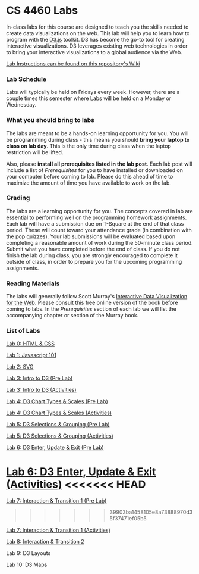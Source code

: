 # CS 4460 Labs


In-class labs for this course are designed to teach you the skills needed to create data visualizations on the web. This lab will help you to learn how to program with the [D3.js](https://d3js.org/) toolkit. D3 has become the go-to tool for creating interactive visualizations. D3 leverages existing web technologies in order to bring your interactive visualizations to a global audience via the Web.

[Lab Instructions can be found on this repository's Wiki](https://github.gatech.edu/CS4460-Spring2018/Labs/wiki)

### Lab Schedule
Labs will typically be held on Fridays every week. However, there are a couple times this semester where Labs will be held on a Monday or Wednesday.

### What you should bring to labs
The labs are meant to be a hands-on learning opportunity for you. You will be programming during class - this means you should **bring your laptop to class on lab day**. This is the only time during class when the laptop restriction will be lifted.

Also, please **install all prerequisites listed in the lab post**. Each lab post will include a list of *Prerequisites* for you to have installed or downloaded on your computer before coming to lab. Please do this ahead of time to maximize the amount of time you have available to work on the lab.

### Grading
The labs are a learning opportunity for you. The concepts covered in lab are essential to performing well on the programming homework assignments. Each lab will have a submission due on T-Square at the end of that class period. These will count toward your attendance grade (in combination with the pop quizzes). Your lab submissions will be evaluated based upon completing a reasonable amount of work during the 50-minute class period. Submit what you have completed before the end of class. If you do not finish the lab during class, you are strongly encouraged to complete it outside of class, in order to prepare you for the upcoming programming assignments.

### Reading Materials
The labs will generally follow Scott Murray's [Interactive Data Visualization for the Web](https://doc.lagout.org/programmation/JavaScript/Interactive%20Data%20Visualization%20for%20the%20Web_%20An%20Introduction%20to%20Designing%20with%20D3%20%5BMurray%202013-04-05%5D.pdf). Please consult this free online version of the book before coming to labs. In the *Prerequisites* section of each lab we will list the accompanying chapter or section of the Murray book.

### List of Labs

[Lab 0: HTML & CSS](https://github.gatech.edu/CS4460-Spring2018/Labs/wiki/Lab-0%3A-HTML-%26-CSS)

[Lab 1: Javascript 101](https://github.gatech.edu/CS4460-Spring2018/Labs/wiki/Lab-1%3A-Javascript-101)

[Lab 2: SVG](https://github.gatech.edu/CS4460-Spring2018/Labs/wiki/Lab-2%3A-SVG)

[Lab 3: Intro to D3 (Pre Lab)](https://github.gatech.edu/CS4460-Spring2018/Labs/wiki/Lab-3%3A-Intro-to-D3-PreLab)

[Lab 3: Intro to D3 (Activities)](https://github.gatech.edu/CS4460-Spring2018/Labs/wiki/Lab-3%3A-Intro-to-D3)

[Lab 4: D3 Chart Types & Scales (Pre Lab)](https://github.gatech.edu/CS4460-Spring2018/Labs/wiki/Lab-4%3A-D3-Chart-Types-%26-Scales-%28Pre-Lab%29)

[Lab 4: D3 Chart Types & Scales (Activities)](https://github.gatech.edu/CS4460-Spring2018/Labs/wiki/Lab-4%3A-D3-Chart-Types-%26-Scales-%28Activities%29)

[Lab 5: D3 Selections & Grouping (Pre Lab)](https://github.gatech.edu/CS4460-Spring2018/Labs/wiki/Lab-5%3A-D3-Selections-%26-Grouping-PreLab)

[Lab 5: D3 Selections & Grouping (Activities)](https://github.gatech.edu/CS4460-Spring2018/Labs/wiki/Lab-5:-D3-Selections-and-Grouping-Activities)

[Lab 6: D3 Enter, Update & Exit (Pre Lab)](https://github.gatech.edu/CS4460-Spring2018/Labs/wiki/Lab-6:-D3-Enter,-Update-&-Exit-(Pre-Lab))

[Lab 6: D3 Enter, Update & Exit (Activities)](https://github.gatech.edu/CS4460-Spring2018/Labs/wiki/Lab-6:-D3-Enter,-Update-&-Exit-(Activities))
<<<<<<< HEAD
=======

[Lab 7: Interaction & Transition 1 (Pre Lab)](https://github.gatech.edu/CS4460-Spring2018/Labs/wiki/Lab-7:-Interaction-&-Transition-1-(Pre-Lab))
>>>>>>> 39903ba1458105e8a73888970d35f37471ef05b5

[Lab 7: Interaction & Transition 1 (Activities)](https://github.gatech.edu/CS4460-Spring2018/Labs/wiki/Lab-7:-Interaction-&-Transition-1-(Activities))

[Lab 8: Interaction & Transition 2](https://github.gatech.edu/CS4460-Spring2018/Labs/wiki/Lab-8%3A-Interaction-and-Transition-2)

Lab 9: D3 Layouts<!-- (https://github.gatech.edu/CS4460-Spring2018/Labs/wiki/Lab-9%3A-D3-Layouts) -->

Lab 10: D3 Maps<!-- (https://github.gatech.edu/CS4460-Spring2018/Labs/wiki/Lab-10%3A-D3-Maps)
 -->
